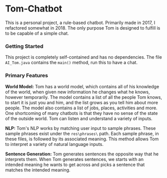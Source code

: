 # Tom-Chatbot

This is a personal project, a rule-based chatbot. Primarily made in 2017, I refactored somewhat in 2018. The only purpose Tom is designed to fulfill is to be capable of a simple chat.

### Getting Started

This project is completely self-contained and has no dependencies.
The file `AI_Tom.java` contains the `main()` method, run this to have a chat.

### Primary Features

**World Model:** Tom has a world model, which contains all of his knowledge of the world, when given new information he changes what he knows, however temporarily. The model contains a list of all the people Tom knows, to start it is just you and him, and the list grows as you tell him about more people. The model also contains a list of jobs, places, activities and more. One shortcoming of many chatbots is that they have no sense of the state of the outside world. Tom can listen and understand a variety of inputs.

**NLP:** Tom's NLP works by matching user input to sample phrases. These sample phrases exist under the `res\phrases\` path. Each sample phrase, in these files, is followed by its associated meaning. This method allows Tom to interpret a variety of natural language inputs.

**Sentence Generation:** Tom generates sentences the opposite way that he interprets them. When Tom generates sentences, we starts with an intended meaning he wants to get across and picks a sentence that matches the intended meaning.
